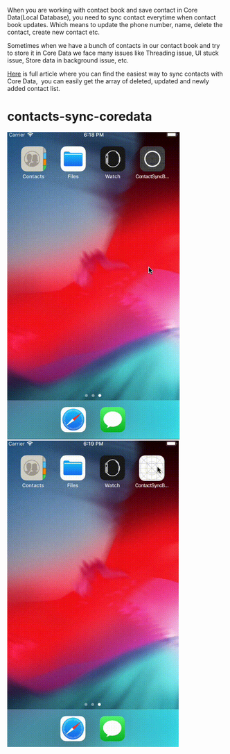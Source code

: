 When you are working with contact book and save contact in Core Data(Local Database), you need to sync contact everytime when contact book updates. Which means to update the phone number, name, delete the contact, create new contact etc.

Sometimes when we have a bunch of contacts in our contact book and try to store it in Core Data we face many issues like Threading issue, UI stuck issue, Store data in background issue, etc.

[Here](https://www.logisticinfotech.com/blog/ionic4-datepicker-component) is full article where you can find the easiest way to sync contacts with Core Data,  you can easily get the array of deleted, updated and newly added contact list.

# contacts-sync-coredata

![alt text](ContactFetchFirstTime.gif)
![alt text](ContactAlreadySync.gif)
